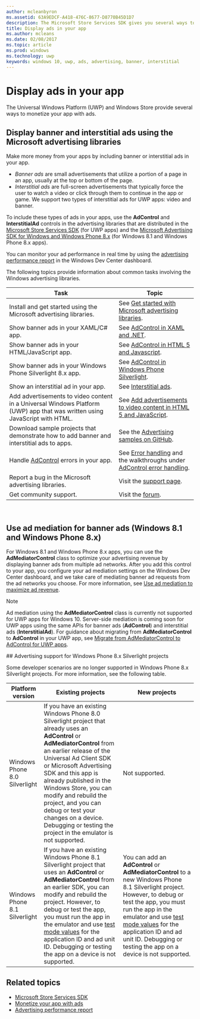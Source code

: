 ```yaml
---
author: mcleanbyron
ms.assetid: 63A9EDCF-A418-476C-8677-D8770B45D1D7
description: The Microsoft Store Services SDK gives you several ways to monetize your app with ads.
title: Display ads in your app
ms.author: mcleans
ms.date: 02/08/2017
ms.topic: article
ms.prod: windows
ms.technology: uwp
keywords: windows 10, uwp, ads, advertising, banner, interstitial
---
```


# Display ads in your app


The Universal Windows Platform (UWP) and Windows Store provide several ways to monetize your app with ads.

## Display banner and interstitial ads using the Microsoft advertising libraries

Make more money from your apps by including banner or interstitial ads in your app.

* *Banner ads* are small advertisements that utilize a portion of a page in an app, usually at the top or bottom of the page.
* *Interstitial ads* are full-screen advertisements that typically force the user to watch a video or click through them to continue in the app or game. We support two types of interstitial ads for UWP apps: video and banner.

To include these types of ads in your apps, use the **AdControl** and **InterstitialAd** controls in the advertising libraries that are distributed in the [Microsoft Store Services SDK](http://aka.ms/store-em-sdk) (for UWP apps) and the [Microsoft Advertising SDK for Windows and Windows Phone 8.x](http://aka.ms/store-8-sdk) (for Windows 8.1 and Windows Phone 8.x apps).

You can monitor your ad performance in real time by using the [advertising performance report](../publish/advertising-performance-report.md) in the Windows Dev Center dashboard.

The following topics provide information about common tasks involving the Windows advertising libraries.

|  Task    | Topic |               
|----------|-------|
| Install and get started using the Microsoft advertising libraries.     | See [Get started with Microsoft advertising libraries](get-started-with-microsoft-advertising-libraries.md).        |
| Show banner ads in your XAML/C# app.     | See [AdControl in XAML and .NET](adcontrol-in-xaml-and--net.md).        |
| Show banner ads in your HTML/JavaScript app.     | See [AdControl in HTML 5 and Javascript](adcontrol-in-html-5-and-javascript.md).        |
| Show banner ads in your Windows Phone Silverlight 8.x app.     | See [AdControl in Windows Phone Silverlight](adcontrol-in-windows-phone-silverlight.md).        |
| Show an interstitial ad in your app.     | See [Interstitial ads](interstitial-ads.md).       |
| Add advertisements to video content in a Universal Windows Platform (UWP) app that was written using JavaScript with HTML.   |  See [Add advertisements to video content in HTML 5 and JavaScript](add-advertisements-to-video-content.md).  |
| Download sample projects that demonstrate how to add banner and interstitial ads to apps.     |See the [Advertising samples on GitHub](http://aka.ms/githubads).       |
| Handle [AdControl](https://msdn.microsoft.com/library/windows/apps/microsoft.advertising.winrt.ui.adcontrol.aspx) errors in your app.     | See [Error handling](error-handling-with-advertising-libraries.md) and the walkthroughs under [AdControl error handling](adcontrol-error-handling.md).       |
| Report a bug in the Microsoft advertising libraries.     | Visit the [support page](https://go.microsoft.com/fwlink/p/?LinkId=331508).        |
| Get community support.     | Visit the [forum](http://go.microsoft.com/fwlink/p/?LinkId=401266).       |

                            

## Use ad mediation for banner ads (Windows 8.1 and Windows Phone 8.x)

For Windows 8.1 and Windows Phone 8.x apps, you can use the **AdMediatorControl** class to optimize your advertising revenue by displaying banner ads from multiple ad networks. After you add this control to your app, you configure your ad mediation settings on the Windows Dev Center dashboard, and we take care of mediating banner ad requests from the ad networks you choose. For more information, see [Use ad mediation to maximize ad revenue](https://msdn.microsoft.com/library/windows/apps/xaml/dn864359.aspx).

> [!NOTE]
> Ad mediation using the **AdMediatorControl** class is currently not supported for UWP apps for Windows 10. Server-side mediation is coming soon for UWP apps using the same APIs for banner ads (**AdControl**) and interstitial ads (**InterstitialAd**). For guidance about migrating from **AdMediatorControl** to **AdControl** in your UWP app, see [Migrate from AdMediatorControl to AdControl for UWP apps](migrate-from-admediatorcontrol-to-adcontrol.md).

<span id="silverlight_support"/>
## Advertising support for Windows Phone 8.x Silverlight projects

Some developer scenarios are no longer supported in Windows Phone 8.x Silverlight projects. For more information, see the following table.

|  Platform version  |  Existing projects    |   New projects  |
|-----------------|----------------|--------------|
| Windows Phone 8.0 Silverlight     |  If you have an existing Windows Phone 8.0 Silverlight project that already uses an **AdControl** or **AdMediatorControl** from an earlier release of the Universal Ad Client SDK or Microsoft Advertising SDK and this app is already published in the Windows Store, you can modify and rebuild the project, and you can debug or test your changes on a device. Debugging or testing the project in the emulator is not supported.  |  Not supported.  |
| Windows Phone 8.1 Silverlight    |  If you have an existing Windows Phone 8.1 Silverlight project that uses an **AdControl** or **AdMediatorControl** from an earlier SDK, you can modify and rebuild the project. However, to debug or test the app, you must run the app in the emulator and use [test mode values](test-mode-values.md) for the application ID and ad unit ID. Debugging or testing the app on a device is not supported.  |   You can add an **AdControl** or **AdMediatorControl** to a new Windows Phone 8.1 Silverlight project. However, to debug or test the app, you must run the app in the emulator and use [test mode values](test-mode-values.md) for the application ID and ad unit ID. Debugging or testing the app on a device is not supported. |

## Related topics

* [Microsoft Store Services SDK](microsoft-store-services-sdk.md)
* [Monetize your app with ads](http://go.microsoft.com/fwlink/p/?LinkId=699559)
* [Advertising performance report](../publish/advertising-performance-report.md)
